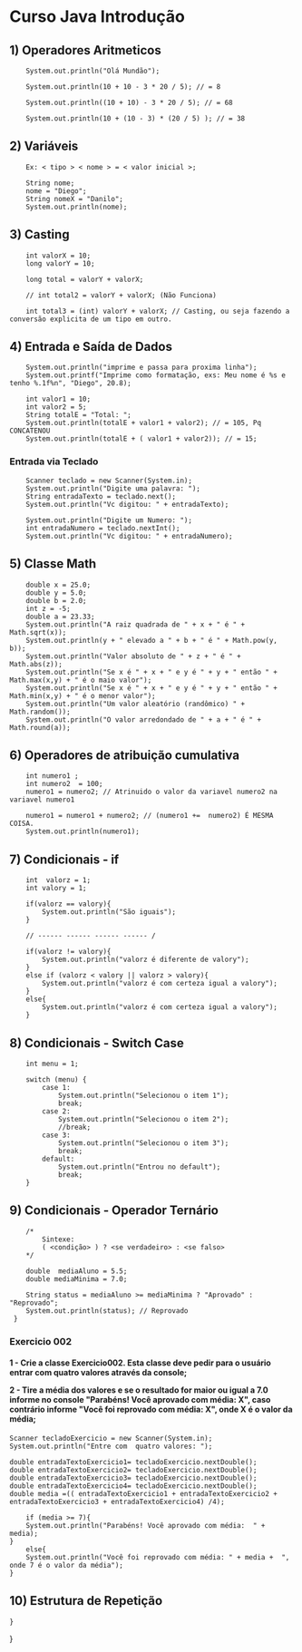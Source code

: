 # Curso Java Introdução

<H2> 1) Operadores Aritmeticos </H2>

        System.out.println("Olá Mundão");
        
        System.out.println(10 + 10 - 3 * 20 / 5); // = 8
        
        System.out.println((10 + 10) - 3 * 20 / 5); // = 68
        
        System.out.println(10 + (10 - 3) * (20 / 5) ); // = 38
        


<H2> 2) Variáveis </H2>
       
        Ex: < tipo > < nome > = < valor inicial >;
        
        String nome;
        nome = "Diego";
        String nomeX = "Danilo";
        System.out.println(nome);
            


<H2> 3) Casting </H2>
       
        int valorX = 10;
        long valorY = 10;

        long total = valorY + valorX;
        
        // int total2 = valorY + valorX; (Não Funciona)
        
        int total3 = (int) valorY + valorX; // Casting, ou seja fazendo a conversão explicita de um tipo em outro.
        


<H2> 4) Entrada e Saída de Dados </H2>
        
        System.out.println("imprime e passa para proxima linha");
        System.out.printf("Imprime como formatação, exs: Meu nome é %s e tenho %.1f%n", "Diego", 20.8);

        int valor1 = 10;
        int valor2 = 5;
        String totalE = "Total: ";
        System.out.println(totalE + valor1 + valor2); // = 105, Pq CONCATENOU
        System.out.println(totalE + ( valor1 + valor2)); // = 15;
        
<H3> Entrada via Teclado </H3>
        
        Scanner teclado = new Scanner(System.in);
        System.out.println("Digite uma palavra: ");
        String entradaTexto = teclado.next();
        System.out.println("Vc digitou: " + entradaTexto);

        System.out.println("Digite um Numero: ");
        int entradaNumero = teclado.nextInt();
        System.out.println("Vc digitou: " + entradaNumero);
        


<H2> 5) Classe Math </H2>
        
        double x = 25.0;
        double y = 5.0;
        double b = 2.0;
        int z = -5;
        double a = 23.33;
        System.out.println("A raiz quadrada de " + x + " é " + Math.sqrt(x));
        System.out.println(y + " elevado a " + b + " é " + Math.pow(y, b));
        System.out.println("Valor absoluto de " + z + " é " + Math.abs(z));
        System.out.println("Se x é " + x + " e y é " + y + " então " + Math.max(x,y) + " é o maio valor");
        System.out.println("Se x é " + x + " e y é " + y + " então " + Math.min(x,y) + " é o menor valor");
        System.out.println("Um valor aleatório (randômico) " + Math.random());
        System.out.println("O valor arredondado de " + a + " é " + Math.round(a));
        


<H2> 6) Operadores de atribuição cumulativa </H2>
        
        int numero1 ;
        int numero2  = 100;
        numero1 = numero2; // Atrinuido o valor da variavel numero2 na variavel numero1

        numero1 = numero1 + numero2; // (numero1 +=  numero2) É MESMA COISA.
        System.out.println(numero1);
        

<H2> 7) Condicionais - if </H2>
       
        int  valorz = 1;
        int valory = 1;

        if(valorz == valory){
            System.out.println("São iguais");
        }
        
        // ------ ------ ------ ------ /
        
        if(valorz != valory){
            System.out.println("valorz é diferente de valory");
        }
        else if (valorz < valory || valorz > valory){
            System.out.println("valorz é com certeza igual a valory");
        }
        else{
            System.out.println("valorz é com certeza igual a valory");
        }

<H2> 8) Condicionais - Switch Case </H2>

        int menu = 1;

        switch (menu) {
            case 1:
                System.out.println("Selecionou o item 1");
                break;
            case 2:
                System.out.println("Selecionou o item 2");
                //break;
            case 3:
                System.out.println("Selecionou o item 3");
                break;
            default:
                System.out.println("Entrou no default");
                break;
        }


<H2> 9) Condicionais - Operador Ternário </H2>
       
        /*
            Sintexe:
            ( <condição> ) ? <se verdadeiro> : <se falso>
        */

        double  mediaAluno = 5.5;
        double mediaMinima = 7.0;

        String status = mediaAluno >= mediaMinima ? "Aprovado" : "Reprovado";
        System.out.println(status); // Reprovado
     }
     


<H3> Exercicio 002 </H3>  
<H4>
1 - Crie a classe  Exercicio002. Esta classe deve pedir para o usuário entrar com quatro valores através da console;
    
2 - Tire a média dos valores e se o resultado for maior ou igual a 7.0 informe no console "Parabéns! Você aprovado com média:  X", caso contrário informe "Você foi reprovado com média: X", onde X é o     valor da média;
</H4>


    Scanner tecladoExercicio = new Scanner(System.in);
    System.out.println("Entre com  quatro valores: ");

    double entradaTextoExercicio1= tecladoExercicio.nextDouble();
    double entradaTextoExercicio2= tecladoExercicio.nextDouble();
    double entradaTextoExercicio3= tecladoExercicio.nextDouble();
    double entradaTextoExercicio4= tecladoExercicio.nextDouble();
    double media =(( entradaTextoExercicio1 + entradaTextoExercicio2 + entradaTextoExercicio3 + entradaTextoExercicio4) /4);

        if (media >= 7){
        System.out.println("Parabéns! Você aprovado com média:  " + media);
    }
        else{
        System.out.println("Você foi reprovado com média: " + media +  ", onde 7 é o valor da média");
    }
    


<H2> 10) Estrutura de Repetição </H2>
        
    }
}
